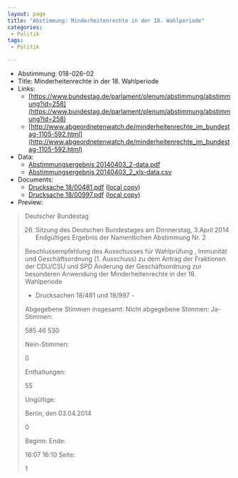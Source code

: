 ```yaml
---
layout: page
title: "Abstimmung: Minderheitenrechte in der 18. Wahlperiode"
categories:
 - Politik
tags:
 - Politik

---
```


* Abstimmung: 018-026-02
* Title: Minderheitenrechte in der 18. Wahlperiode
* Links: 
    * [https://www.bundestag.de/parlament/plenum/abstimmung/abstimmung?id=258](https://www.bundestag.de/parlament/plenum/abstimmung/abstimmung?id=258)
    * [http://www.abgeordnetenwatch.de/minderheitenrechte_im_bundestag-1105-592.html](http://www.abgeordnetenwatch.de/minderheitenrechte_im_bundestag-1105-592.html)
* Data: 
    * [Abstimmungsergebnis 20140403_2-data.pdf](/res/abstimmungsliste/20140403_2-data.pdf)
    * [Abstimmungsergebnis 20140403_2_xls-data.csv](/res/abstimmungsliste/analyses/20140403_2_xls-data.csv)
* Documents: 
    * [Drucksache 18/00481.pdf](http://dip21.bundestag.de/dip21/btd/18/004/1800481.pdf) ([local copy](/res/abstimmungsdaten/018-026-02/1800481.pdf))
    * [Drucksache 18/00997.pdf](http://dip21.bundestag.de/dip21/btd/18/009/1800997.pdf) ([local copy](/res/abstimmungsdaten/018-026-02/1800997.pdf))
* Preview: 
> Deutscher Bundestag
> 
> 26. Sitzung des Deutschen Bundestages
> am Donnerstag, 3.April 2014
> Endgültiges Ergebnis der Namentlichen Abstimmung Nr. 2
> 
> Beschlussempfehlung des Ausschusses für Wahlprüfung , Immunität und
> Geschäftsordnung (1. Ausschuss) zu dem Antrag der Fraktionen der CDU/CSU und SPD
> Änderung der Geschäftsordnung zur besonderen Anwendung der Minderheitenrechte in
> der 18. Wahlperiode
> - Drucksachen 18/481 und 18/997 -
> 
> Abgegebene Stimmen insgesamt:
> Nicht abgegebene Stimmen:
> Ja-Stimmen:
> 
> 585
> 46
> 530
> 
> Nein-Stimmen:
> 
> 0
> 
> Enthaltungen:
> 
> 55
> 
> Ungültige:
> 
> Berlin, den 03.04.2014
> 
> 0
> 
> Beginn:
> Ende:
> 
> 16:07
> 16:10
> Seite:
> 
> 1
> 
> 
